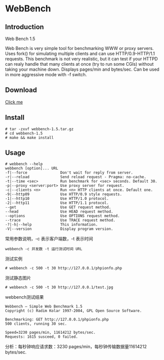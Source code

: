 # WebBench

## Introduction

Web Bench 1.5

Web Bench is very simple tool for benchmarking WWW or proxy servers. Uses 
fork() for simulating multiple clients and can use HTTP/0.9-HTTP/1.1 requests. 
This benchmark is not very realistic, but it can test if your HTTPD can realy 
handle that many clients at once (try to run some CGIs) without taking your 
machine down. Displays pages/min and bytes/sec. Can be used in more aggressive 
mode with -f switch.

## Download

[Click me](http://home.tiscali.cz/~cz210552/webbench.html)

## Install

	# tar -zxvf webbench-1.5.tar.gz
	# cd webbench-1.5
	# make && make install

## Usage

	# webbench --help
	webbench [option]... URL
	-f|--force               Don't wait for reply from server.
	-r|--reload              Send reload request - Pragma: no-cache.
	-t|--time <sec>          Run benchmark for <sec> seconds. Default 30.
	-p|--proxy <server:port> Use proxy server for request.
	-c|--clients <n>         Run <n> HTTP clients at once. Default one.
	-9|--http09              Use HTTP/0.9 style requests.
	-1|--http10              Use HTTP/1.0 protocol.
	-2|--http11              Use HTTP/1.1 protocol.
	--get                    Use GET request method.
	--head                   Use HEAD request method.
	--options                Use OPTIONS request method.
	--trace                  Use TRACE request method.
	-?|-h|--help             This information.
	-V|--version             Display program version.


常用参数说明，-c 表示客户端数，-t 表示时间

	webbench -c 并发数 -t 运行测试时间 URL

测试实例

	# webbench -c 500 -t 30 http://127.0.0.1/phpionfo.php

测试静态图片

	# webbench -c 500 -t 30 http://127.0.0.1/test.jpg

webbench测试结果

	Webbench – Simple Web Benchmark 1.5
	Copyright (c) Radim Kolar 1997-2004, GPL Open Source Software.
	
	Benchmarking: GET http://127.0.0.1/phpionfo.php
	500 clients, running 30 sec.
	
	Speed=3230 pages/min, 11614212 bytes/sec.
	Requests: 1615 susceed, 0 failed.

分析：每秒钟响应请求数：3230 pages/min，每秒钟传输数据量11614212 bytes/sec.
